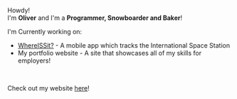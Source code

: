 Howdy!
<br>
I'm <b>Oliver</b> and I'm a <b>Programmer, Snowboarder and Baker</b>!
<br>

I'm Currently working on: 
* [WhereISSit?](https://github.com/o-souter/Where-ISS-it) - A mobile app which tracks the International Space Station
* My portfolio website - A site that showcases all of my skills for employers!

<br>

Check out my website [here](https://www.oliversouter.com)!
